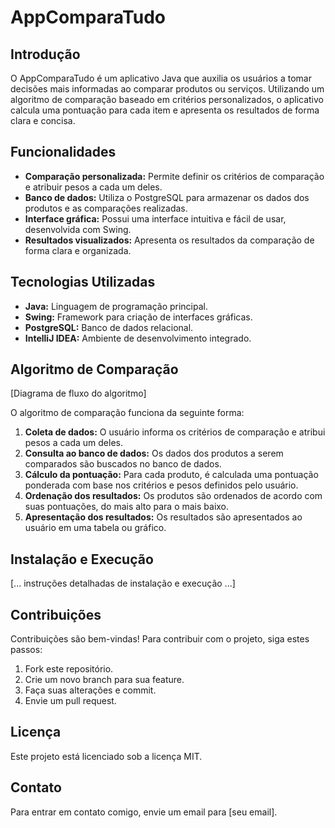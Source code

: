 # AppComparaTudo

## Introdução

O AppComparaTudo é um aplicativo Java que auxilia os usuários a tomar decisões mais informadas ao comparar produtos ou serviços. Utilizando um algoritmo de comparação baseado em critérios personalizados, o aplicativo calcula uma pontuação para cada item e apresenta os resultados de forma clara e concisa.

## Funcionalidades

* **Comparação personalizada:** Permite definir os critérios de comparação e atribuir pesos a cada um deles.
* **Banco de dados:** Utiliza o PostgreSQL para armazenar os dados dos produtos e as comparações realizadas.
* **Interface gráfica:** Possui uma interface intuitiva e fácil de usar, desenvolvida com Swing.
* **Resultados visualizados:** Apresenta os resultados da comparação de forma clara e organizada.

## Tecnologias Utilizadas

* **Java:** Linguagem de programação principal.
* **Swing:** Framework para criação de interfaces gráficas.
* **PostgreSQL:** Banco de dados relacional.
* **IntelliJ IDEA:** Ambiente de desenvolvimento integrado.

## Algoritmo de Comparação

[Diagrama de fluxo do algoritmo]

O algoritmo de comparação funciona da seguinte forma:

1. **Coleta de dados:** O usuário informa os critérios de comparação e atribui pesos a cada um deles.
2. **Consulta ao banco de dados:** Os dados dos produtos a serem comparados são buscados no banco de dados.
3. **Cálculo da pontuação:** Para cada produto, é calculada uma pontuação ponderada com base nos critérios e pesos definidos pelo usuário.
4. **Ordenação dos resultados:** Os produtos são ordenados de acordo com suas pontuações, do mais alto para o mais baixo.
5. **Apresentação dos resultados:** Os resultados são apresentados ao usuário em uma tabela ou gráfico.

## Instalação e Execução

[... instruções detalhadas de instalação e execução ...]

## Contribuições

Contribuições são bem-vindas! Para contribuir com o projeto, siga estes passos:

1. Fork este repositório.
2. Crie um novo branch para sua feature.
3. Faça suas alterações e commit.
4. Envie um pull request.

## Licença

Este projeto está licenciado sob a licença MIT.

## Contato

Para entrar em contato comigo, envie um email para [seu email].
